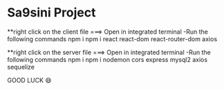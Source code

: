 # Sa9sini Project

**right click on the client file ===> Open in integrated terminal 
-Run the following commands 
npm i
npm i react react-dom react-router-dom axios

**right click on the server file ===> Open in integrated terminal 
-Run the following commands 
npm i
npm i nodemon cors express mysql2 axios sequelize






GOOD LUCK 😄
